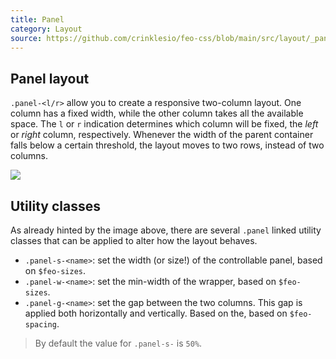 ```yaml
---
title: Panel
category: Layout
source: https://github.com/crinklesio/feo-css/blob/main/src/layout/_pancake.scss
---
```


## Panel layout

`.panel-<l/r>` allow you to create a responsive two-column layout. One column has a fixed width, while the other column takes all the available space. The `l` or `r` indication determines which column will be fixed, the _left_ or _right_ column, respectively. Whenever the width of the parent container falls below a certain threshold, the layout moves to two rows, instead of two columns.

![](/img/panel.png)

## Utility classes

As already hinted by the image above, there are several `.panel` linked utility classes that can be applied to alter how the layout behaves.

- `.panel-s-<name>`: set the width (or size!) of the controllable panel, based on `$feo-sizes`.
- `.panel-w-<name>`: set the min-width of the wrapper, based on `$feo-sizes`.
- `.panel-g-<name>`: set the gap between the two columns. This gap is applied both horizontally and vertically. Based on the, based on `$feo-spacing`.

> By default the value for `.panel-s-` is `50%`.
